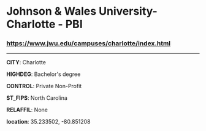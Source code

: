 # Johnson & Wales University-Charlotte - PBI
### https://www.jwu.edu/campuses/charlotte/index.html
---
**CITY**: Charlotte

**HIGHDEG**: Bachelor's degree

**CONTROL**: Private Non-Profit

**ST_FIPS**: North Carolina

**RELAFFIL**: None

**location**: 35.233502, -80.851208